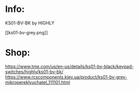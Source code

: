 Info:
=====
KS01-BV-BK by HIGHLY

[[ks01-bv-grey.png]]


Shop:
=====
https://www.tme.com/us/en-us/details/ks01-bv-black/keypad-switches/highly/ks01-bv-bk/
https://www.rcscomponents.kiev.ua/product/ks01-bv-grey-mikropereklyuchatel_111101.html

